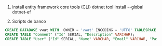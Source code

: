 1. Install entity framework core tools (CLI)
dotnet tool install --global dotnet-ef

2. Scripts de banco
```sql
CREATE DATABASE vwat WITH  OWNER = 'vwat' ENCODING = 'UTF8' TABLESPACE = pg_default CONNECTION LIMIT = -1;
CREATE TABLE "Comment" ("Id" SERIAL, "Description" VARCHAR);
CREATE TABLE "User" ("Id" SERIAL, "Name" VARCHAR, "Email" VARCHAR, "Password" VARCHAR);
```